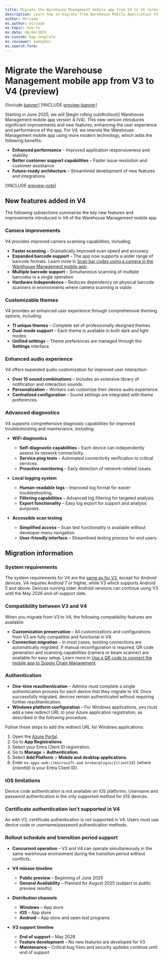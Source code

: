 ```yaml
---
title: Migrate the Warehouse Management mobile app from V3 to V4 (preview)
description: Learn how to migrate from Warehouse Mobile Application V3 to V4, including compatibility, requirements, and timeline.
author: Mirzaab
ms.author: mirzaab
ms.topic: how-to
ms.date: 06/04/2025
ms.custom: bap-template
ms.reviewer: kamaybac
ms.search.form:
---
```


# Migrate the Warehouse Management mobile app from V3 to V4 (preview)

[!include [banner](../includes/banner.md)]
[!INCLUDE [preview-banner](~/../shared-content/shared/preview-includes/preview-banner.md)]
<!-- KFM: Preview until further notice -->

Starting in June 2025, we will [begin rolling out(#rollout)] Warehouse Management mobile app version 4 (V4). This new version introduces significant improvements and new features, enhancing the user experience and performance of the app. For V4, we rewrote the Warehouse Management mobile app using more modern technology, which adds the following benefits:

- **Enhanced performance** – Improved application responsiveness and stability
- **Better customer support capabilities** – Faster issue resolution and customer assistance
- **Future-ready architecture** – Streamlined development of new features and integrations

[!INCLUDE [preview-note](~/../shared-content/shared/preview-includes/preview-note-d365.md)]

## New features added in V4

The following subsections summarize the key new features and improvements introduced in V4 of the Warehouse Management mobile app.

### Camera improvements

V4 provides improved camera scanning capabilities, including:

- **Faster scanning** – Dramatically improved scan speed and accuracy
- **Expanded barcode support** – The app now supports a wider range of barcode formats. Learn more in [Scan bar codes using a camera in the Warehouse Management mobile app](scan-bar-codes-using-a-camera.md)..
- **Multiple barcode support** – Simultaneous scanning of multiple barcodes in a single operation
- **Hardware Independence** – Reduces dependency on physical barcode scanners in environments where camera scanning is viable

### Customizable themes

V4 provides an enhanced user experience through comprehensive theming options, including:

- **11 unique themes** – Complete set of professionally designed themes.
- **Dual-mode support** – Each theme is available in both dark and light modes.
- **Unified settings** – Theme preferences are managed through the **Settings** interface.

### Enhanced audio experience

V4 offers expanded audio customization for improved user interaction:

- **Over 15 sound combinations** – Includes an extensive library of notification and interaction sounds.
- **Personalization** – Workers can customize their device audio experience.
- **Centralized configuration** – Sound settings are integrated with theme preferences.

### Advanced diagnostics

V4 supports comprehensive diagnostic capabilities for improved troubleshooting and maintenance, including:

- **WiFi diagnostics**
    - **Self-diagnostic capabilities** – Each device can independently assess its network connectivity.
    - **Service ping tests** – Automated connectivity verification to critical services.
    - **Proactive monitoring** – Early detection of network-related issues.

- **Local logging system**
    - **Human-readable logs** – Improved log format for easier troubleshooting.
    - **Filtering capabilities** – Advanced log filtering for targeted analysis.
    - **Export functionality** – Easy log export for support and analysis purposes.

- **Accessible scan testing**
    - **Simplified access** – Scan test functionality is available without developer menu navigation.
    - **User-friendly interface** – Streamlined testing process for end users.

## Migration information

### System requirements

The system requirements for V4 are the [same as for V3](install-configure-warehouse-management-app.md), except for Android devices. V4 requires Android 7 or higher, while V3 which supports Android 5 and above. Devices running older Android versions can continue using V3 until the May 2026 end-of-support date.

### Compatibility between V3 and V4

When you migrate from V3 to V4, the following compatibility features are available:

- **Customization preservation** – All customizations and configurations from V3 are fully compatible and functional in V4.
- **Connection migration** – In most cases, existing connections are automatically migrated. If manual reconfiguration is required, QR code generation and scanning capabilities (camera or beam scanner) are available for easy setup. Learn more in [Use a QR code to connect the mobile app to Supply Chain Management](warehouse-app-qr-code.md).

### Authentication

- **One-time reauthentication** – Admins must complete a single authentication process for each device that they migrate to V4. Once successfully migrated, devices remain authenticated without requiring further reauthentication.
- **Windows platform configuration** – For Windows applications, you must add a new redirect URL to your Azure application registration, as described in the following procedure.

Follow these steps to add the redirect URL for Windows applications:

1. Open the [Azure Portal](https://portal.azure.com).
1. Go to **App Registrations**.
1. Select your Entra Client ID registration.
1. Go to **Manage** \> **Authentication**.
1. Select **Add Platform** \> **Mobile and desktop applications**.
1. Enter `ms-appx-web://microsoft.aad.brokerplugin/{clientId}` (where *{clientId}* is your Entra Client ID).

### iOS limitations

Device code authentication is not available on iOS platforms. Username and password authentication is the only supported method for iOS devices.

### Certificate authentication isn't supported in V4

As with V3, certificate authentication is not supported in V4. Users must use device code or username/password authentication methods.

### <a name="rollout"></a>Rollout schedule and transition period support

- **Concurrent operation** – V3 and V4 can operate simultaneously in the same warehouse environment during the transition period without conflicts.

- **V4 release timeline**
    - **Public preview** – Beginning of June 2025
    - **General Availability** – Planned for August 2025 (subject to public preview results)

- **Distribution channels**
    - **Windows** – App store
    - **iOS** – App store
    - **Android** – App store and open test programs

- **V3 support timeline**
    - **End of support** – May 2026
    - **Feature development** – No new features are developed for V3
    - **Maintenance** – Critical bug fixes and security updates continue until end of support
